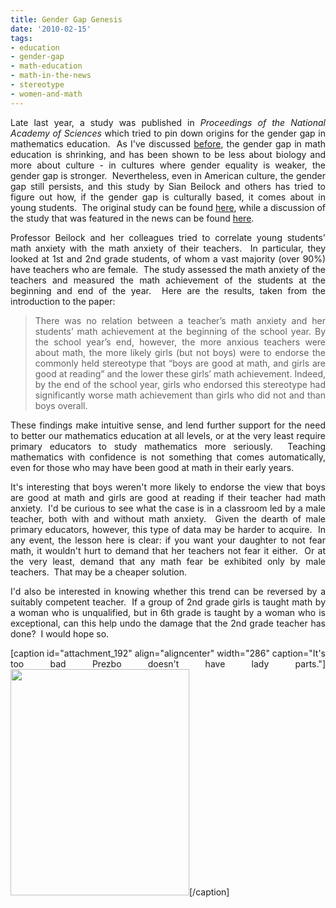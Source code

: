 ```yaml
---
title: Gender Gap Genesis
date: '2010-02-15'
tags:
- education
- gender-gap
- math-education
- math-in-the-news
- stereotype
- women-and-math
---
```


<div style="text-align: justify;">

Late last year, a study was published in <em>Proceedings of the National Academy of Sciences</em> which tried to pin down origins for the gender gap in mathematics education.  As I've discussed <a href="http://www.mathgoespop.com/2008/07/math-in-the-news-the-gender-gap-is-closed-for-business.html">before</a>, the gender gap in math education is shrinking, and has been shown to be less about biology and more about culture - in cultures where gender equality is weaker, the gender gap is stronger.  Nevertheless, even in American culture, the gender gap still persists, and this study by Sian Beilock and others has tried to figure out how, if the gender gap is culturally based, it comes about in young students.  The original study can be found <a href="http://hpl.uchicago.edu/Publications/Publications1.html">here</a>, while a discussion of the study that was featured in the news can be found <a href="http://news.yahoo.com/s/ap/us_sci_fear_of_figures">here</a>.

Professor Beilock and her colleagues tried to correlate young students' math anxiety with the math anxiety of their teachers.  In particular, they looked at 1st and 2nd grade students, of whom a vast majority (over 90%) have teachers who are female.  The study assessed the math anxiety of the teachers and measured the math achievement of the students at the beginning and end of the year.  Here are the results, taken from the introduction to the paper:
<blockquote>There was no relation between a teacher’s math anxiety and her students’ math achievement at the beginning of the school year. By the school year’s end, however, the more anxious teachers were about math, the more likely girls (but not boys) were to endorse the commonly held stereotype that “boys are good at math, and girls are good at reading” and the lower these girls’ math achievement. Indeed, by the end of the school year, girls who endorsed this stereotype had significantly worse math achievement than girls who did not and than boys overall.</blockquote>
These findings make intuitive sense, and lend further support for the need to better our mathematics education at all levels, or at the very least require primary educators to study mathematics more seriously.  Teaching mathematics with confidence is not something that comes automatically, even for those who may have been good at math in their early years.

It's interesting that boys weren't more likely to endorse the view that boys are good at math and girls are good at reading if their teacher had math anxiety.  I'd be curious to see what the case is in a classroom led by a male teacher, both with and without math anxiety.  Given the dearth of male primary educators, however, this type of data may be harder to acquire.  In any event, the lesson here is clear: if you want your daughter to not fear math, it wouldn't hurt to demand that her teachers not fear it either.  Or at the very least, demand that any math fear be exhibited only by male teachers.  That may be a cheaper solution.

I'd also be interested in knowing whether this trend can be reversed by a suitably competent teacher.  If a group of 2nd grade girls is taught math by a woman who is unqualified, but in 6th grade is taught by a woman who is exceptional, can this help undo the damage that the 2nd grade teacher has done?  I would hope so.

[caption id="attachment_192" align="aligncenter" width="286" caption="It&#39;s too bad Prezbo doesn&#39;t have lady parts."]<a href="http://www.mathgoespop.com/images/2010/02/prezbo.jpg"><img class="size-full wp-image-192" title="prezbo" src="http://www.mathgoespop.com/images/2010/02/prezbo.jpg" alt="" width="286" height="362" /></a>[/caption]

</div>
